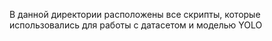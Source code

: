 В данной директории расположены все скрипты, которые использовались для работы с датасетом и моделью YOLO
